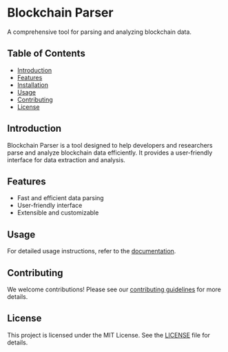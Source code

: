 # Blockchain Parser

A comprehensive tool for parsing and analyzing blockchain data.

## Table of Contents

- [Introduction](#introduction)
- [Features](#features)
- [Installation](#installation)
- [Usage](#usage)
- [Contributing](#contributing)
- [License](#license)

## Introduction

Blockchain Parser is a tool designed to help developers and researchers parse and analyze blockchain data efficiently. It provides a user-friendly interface for data extraction and analysis.

## Features

- Fast and efficient data parsing
- User-friendly interface
- Extensible and customizable

## Usage

For detailed usage instructions, refer to the [documentation](docs/USAGE.md).

## Contributing

We welcome contributions! Please see our [contributing guidelines](CONTRIBUTING.md) for more details.

## License

This project is licensed under the MIT License. See the [LICENSE](LICENSE) file for details.
